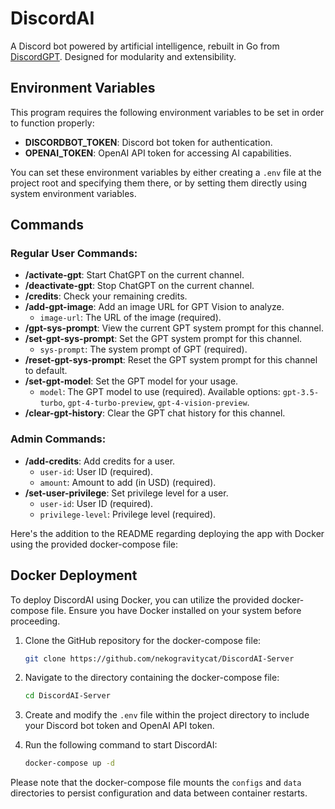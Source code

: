 # DiscordAI

A Discord bot powered by artificial intelligence, rebuilt in Go from [DiscordGPT](https://github.com/nekogravitycat/DiscordGPT). Designed for modularity and extensibility.

## Environment Variables

This program requires the following environment variables to be set in order to function properly:

- **DISCORDBOT_TOKEN**: Discord bot token for authentication.
- **OPENAI_TOKEN**: OpenAI API token for accessing AI capabilities.

You can set these environment variables by either creating a `.env` file at the project root and specifying them there, or by setting them directly using system environment variables.

## Commands

### Regular User Commands:
- **/activate-gpt**: Start ChatGPT on the current channel.
- **/deactivate-gpt**: Stop ChatGPT on the current channel.
- **/credits**: Check your remaining credits.
- **/add-gpt-image**: Add an image URL for GPT Vision to analyze.
  - `image-url`: The URL of the image (required).
- **/gpt-sys-prompt**: View the current GPT system prompt for this channel.
- **/set-gpt-sys-prompt**: Set the GPT system prompt for this channel.
  - `sys-prompt`: The system prompt of GPT (required).
- **/reset-gpt-sys-prompt**: Reset the GPT system prompt for this channel to default.
- **/set-gpt-model**: Set the GPT model for your usage.
  - `model`: The GPT model to use (required). Available options: `gpt-3.5-turbo`, `gpt-4-turbo-preview`, `gpt-4-vision-preview`.
- **/clear-gpt-history**: Clear the GPT chat history for this channel.

### Admin Commands:
- **/add-credits**: Add credits for a user.
  - `user-id`: User ID (required).
  - `amount`: Amount to add (in USD) (required).
- **/set-user-privilege**: Set privilege level for a user.
  - `user-id`: User ID (required).
  - `privilege-level`: Privilege level (required).

Here's the addition to the README regarding deploying the app with Docker using the provided docker-compose file:

## Docker Deployment

To deploy DiscordAI using Docker, you can utilize the provided docker-compose file. Ensure you have Docker installed on your system before proceeding.

1. Clone the GitHub repository for the docker-compose file:
    ```bash
    git clone https://github.com/nekogravitycat/DiscordAI-Server
    ```

2. Navigate to the directory containing the docker-compose file:
    ```bash
    cd DiscordAI-Server
    ```

3. Create and modify the `.env` file within the project directory to include your Discord bot token and OpenAI API token.

4. Run the following command to start DiscordAI:
    ```bash
    docker-compose up -d
    ```

Please note that the docker-compose file mounts the `configs` and `data` directories to persist configuration and data between container restarts. 
